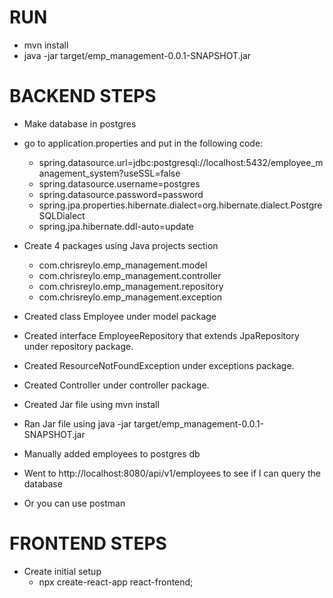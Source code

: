 # RUN
- mvn install
- java -jar target/emp_management-0.0.1-SNAPSHOT.jar 

# BACKEND STEPS 
- Make database in postgres 
- go to application.properties and put in the following code:

   - spring.datasource.url=jdbc:postgresql://localhost:5432/employee_management_system?useSSL=false
   - spring.datasource.username=postgres
   - spring.datasource.password=password
   - spring.jpa.properties.hibernate.dialect=org.hibernate.dialect.PostgreSQLDialect
   - spring.jpa.hibernate.ddl-auto=update

- Create 4 packages using Java projects section
   - com.chrisreylo.emp_management.model
   - com.chrisreylo.emp_management.controller
   - com.chrisreylo.emp_management.repository
   - com.chrisreylo.emp_management.exception

- Created class Employee under model package
- Created interface EmployeeRepository that extends JpaRepository under repository package. 
- Created ResourceNotFoundException under exceptions package.
- Created Controller under controller package.
- Created Jar file using mvn install
- Ran Jar file using  java -jar target/emp_management-0.0.1-SNAPSHOT.jar 
- Manually added employees to postgres db
- Went to http://localhost:8080/api/v1/employees to see if I can query the database
- Or you can use postman


# FRONTEND STEPS
- Create initial setup
   - npx create-react-app react-frontend;